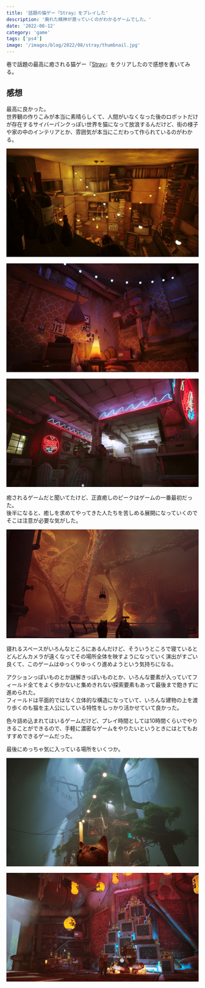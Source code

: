 ```yaml
---
title: '話題の猫ゲー『Stray』をプレイした'
description: '廃れた精神が潤っていくのがわかるゲームでした。'
date: '2022-08-12'
category: 'game'
tags: ['ps4']
image: '/images/blog/2022/08/stray/thumbnail.jpg'
---
```


巷で話題の最高に癒される猫ゲー『[Stray](https://store.steampowered.com/app/1332010/Stray/?l=japanese)』をクリアしたので感想を書いてみる。

## 感想

最高に良かった。  
世界観の作りこみが本当に素晴らしくて、人間がいなくなった後のロボットだけが存在するサイバーパンクっぽい世界を猫になって放浪するんだけど、街の様子や家の中のインテリアとか、雰囲気が本当にこだわって作られているのがわかる。

![家の中の様子1](./01.jpg '雑多な感じがたまらん')

![家の中の様子2](./02.jpg '照明の使い方もすごく良い')

![家の中の様子3](./03.jpg 'コインランドリーおしゃれ')

癒されるゲームだと聞いてたけど、正直癒しのピークはゲームの一番最初だった。  
後半になると、癒しを求めてやってきた人たちを苦しめる展開になっていくのでそこは注意が必要な気がした。

![ちょっと怖い描写](./04.jpg 'こういうのとか')

寝れるスペースがいろんなところにあるんだけど、そういうところで寝ているとどんどんカメラが遠くなってその場所全体を映すようになっていく演出がすごい良くて、このゲームはゆっくりゆっくり進めようという気持ちになる。

アクションっぽいものとか謎解きっぽいものとか、いろんな要素が入っていてフィールド全てをよく歩かないと集めきれない探索要素もあって最後まで飽きずに進められた。  
フィールドは平面的ではなく立体的な構造になっていて、いろんな建物の上を渡り歩くのも猫を主人公にしている特性をしっかり活かせていて良かった。

色々詰め込まれてはいるゲームだけど、プレイ時間としては10時間くらいでやりきることができるので、手軽に濃密なゲームをやりたいというときにはとてもおすすめできるゲームだった。

最後にめっちゃ気に入っている場所をいくつか。

![縦に長い建物](./05.jpg '縦に長い建物')

![よくあるモニターたくさんのやつ](./06.jpg 'よくあるモニターたくさんのやつ')
